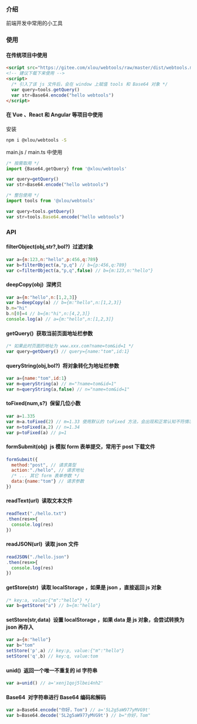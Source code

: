 ### 介绍

前端开发中常用的小工具

### 使用

#### 在传统项目中使用

```html
<script src="https://gitee.com/xlou/webtools/raw/master/dist/webtools.min.js"></script>
<!-- 建议下载下来使用 -->
<script>
  /* 引入了该 js 文件后，会在 window 上赋值 tools 和 Base64 对象 */
  var query=tools.getQuery()
  var str=Base64.encode("hello webtools")
</script>
```

#### 在 Vue 、React 和 Angular 等项目中使用

安装

``` bash
npm i @xlou/webtools -S
```

main.js / main.ts 中使用

``` javascript
/* 按需取用 */
import {Base64,getQuery} from '@xlou/webtools'

var query=getQuery()
var str=Base64.encode("hello webtools")

/* 整包使用 */
import tools from '@xlou/webtools'

var query=tools.getQuery()
var str=tools.Base64.encode("hello webtools")
```

### API

#### filterObject(obj,str?,bol?)&ensp;过滤对象

``` javascript
var a={m:123,n:"hello",p:456,q:789}
var b=filterObject(a,"p,q") // b={p:456,q:789}
var c=filterObject(a,"p,q",false) // b={m:123,n:"hello"}
```

#### deepCopy(obj)&ensp;深拷贝

``` javascript
var a={m:"hello",n:[1,2,3]}
var b=deepCopy(a) // b={m:"hello",n:[1,2,3]}
b.m="hi"
b.n[0]=4 // b={m:"hi",n:[4,2,3]}
console.log(a) // a={m:"hello",n:[1,2,3]}
```

#### getQuery()&ensp;获取当前页面地址栏参数

``` javascript
/* 如果此时页面的地址为 www.xxx.com?name=tom&id=1 */
var query=getQuery() // query={name:"tom",id:1}
```

#### queryString(obj,bol?)&ensp;将对象转化为地址栏参数

``` javascript
var a={name:"tom",id:1}
var m=queryString(a) // m="?name=tom&id=1"
var n=queryString(a,false) // n="name=tom&id=1"
```

#### toFixed(num,s?)&ensp;保留几位小数

``` javascript
var a=1.335
var m=a.toFixed(2) // m=1.33 使用默认的 toFixed 方法，会出现和正常认知不符情况
var n=toFixed(a,2) // n=1.34
var p=toFixed(a) // p=1
```

#### formSubmit(obj)&ensp;js 模拟 form 表单提交，常用于 post 下载文件

``` javascript
formSubmit({
  method:"post", // 请求类型
  action:"./hello", // 请求地址
  /* ... 其它 form 表单参数 */
  data:{name:"tom"} // 请求参数
})
```

#### readText(url)&ensp;读取文本文件

``` javascript
readText("./hello.txt")
.then(res=>{
  console.log(res)
})
```

#### readJSON(url)&ensp;读取 json 文件

``` javascript
readJSON("./hello.json")
.then(res=>{
  console.log(res)
})
```

#### getStore(str)&ensp;读取 localStorage ，如果是 json ，直接返回 js 对象 

``` javascript
/* key:a, value:{"m":"hello"} */
var b=getStore("a") // b={m:"hello"}
```

#### setStore(str,data)&ensp;设置 localStorage ，如果 data 是 js 对象，会尝试转换为 json 再存入

``` javascript
var a={m:"hello"}
var b="tom"
setStore('p',a) // key:p, value:{"m":"hello"}
setStore('q',b) // key:q, value:tom
```

#### unid()&ensp;返回一个唯一不重复的 id 字符串

``` javascript
var a=unid() // a='xenj1qoj5lbei4nh2'
```

#### Base64&ensp;对字符串进行 Base64 编码和解码

``` javascript
var a=Base64.encode("你好，Tom") // a='5L2g5aW977yMVG9t'
var b=Base64.decode('5L2g5aW977yMVG9t') // b="你好，Tom"
```